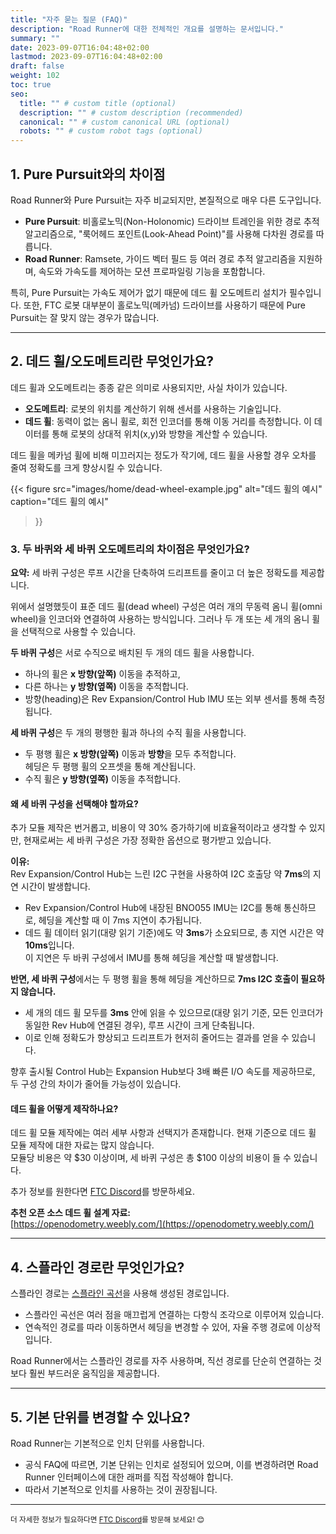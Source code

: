```yaml
---
title: "자주 묻는 질문 (FAQ)"
description: "Road Runner에 대한 전체적인 개요를 설명하는 문서입니다."
summary: ""
date: 2023-09-07T16:04:48+02:00
lastmod: 2023-09-07T16:04:48+02:00
draft: false
weight: 102
toc: true
seo:
  title: "" # custom title (optional)
  description: "" # custom description (recommended)
  canonical: "" # custom canonical URL (optional)
  robots: "" # custom robot tags (optional)
---
```


## 1. Pure Pursuit와의 차이점
Road Runner와 Pure Pursuit는 자주 비교되지만, 본질적으로 매우 다른 도구입니다.

- **Pure Pursuit**: 비홀로노믹(Non-Holonomic) 드라이브 트레인을 위한 경로 추적 알고리즘으로, "룩어헤드 포인트(Look-Ahead Point)"를 사용해 다차원 경로를 따릅니다.
- **Road Runner**: Ramsete, 가이드 벡터 필드 등 여러 경로 추적 알고리즘을 지원하며, 속도와 가속도를 제어하는 모션 프로파일링 기능을 포함합니다.

특히, Pure Pursuit는 가속도 제어가 없기 때문에 데드 휠 오도메트리 설치가 필수입니다. 또한, FTC 로봇 대부분이 홀로노믹(메카넘) 드라이브를 사용하기 때문에 Pure Pursuit는 잘 맞지 않는 경우가 많습니다.

---

## 2. 데드 휠/오도메트리란 무엇인가요?
데드 휠과 오도메트리는 종종 같은 의미로 사용되지만, 사실 차이가 있습니다.

- **오도메트리**: 로봇의 위치를 계산하기 위해 센서를 사용하는 기술입니다.
- **데드 휠**: 동력이 없는 옴니 휠로, 회전 인코더를 통해 이동 거리를 측정합니다. 이 데이터를 통해 로봇의 상대적 위치(x,y)와 방향을 계산할 수 있습니다.

데드 휠을 메카넘 휠에 비해 미끄러지는 정도가 작기에, 데드 휠을 사용할 경우 오차를 줄여 정확도를 크게 향상시킬 수 있습니다.

{{< figure
src="images/home/dead-wheel-example.jpg"
alt="데드 휠의 예시"
caption="데드 휠의 예시"
>}}

### 3. 두 바퀴와 세 바퀴 오도메트리의 차이점은 무엇인가요?

**요약:** 세 바퀴 구성은 루프 시간을 단축하여 드리프트를 줄이고 더 높은 정확도를 제공합니다.

위에서 설명했듯이 표준 데드 휠(dead wheel) 구성은 여러 개의 무동력 옴니 휠(omni wheel)을 인코더와 연결하여 
사용하는 방식입니다. 그러나 두 개 또는 세 개의 옴니 휠을 선택적으로 사용할 수 있습니다.

**두 바퀴 구성**은 서로 수직으로 배치된 두 개의 데드 휠을 사용합니다.
- 하나의 휠은 **x 방향(앞쪽)** 이동을 추적하고,
- 다른 하나는 **y 방향(옆쪽)** 이동을 추적합니다.
- 방향(heading)은 Rev Expansion/Control Hub IMU 또는 외부 센서를 통해 측정됩니다.

**세 바퀴 구성**은 두 개의 평행한 휠과 하나의 수직 휠을 사용합니다.
- 두 평행 휠은 **x 방향(앞쪽)** 이동과 **방향**을 모두 추적합니다.  
  헤딩은 두 평행 휠의 오프셋을 통해 계산됩니다.
- 수직 휠은 **y 방향(옆쪽)** 이동을 추적합니다.

#### 왜 세 바퀴 구성을 선택해야 할까요?

추가 모듈 제작은 번거롭고, 비용이 약 30% 증가하기에 비효율적이라고 생각할 수 있지만, 현재로써는 세 바퀴 구성은 가장 정확한 옵션으로 평가받고 있습니다.

**이유:**  
Rev Expansion/Control Hub는 느린 I2C 구현을 사용하여 I2C 호출당 약 **7ms**의 지연 시간이 발생합니다.
- Rev Expansion/Control Hub에 내장된 BNO055 IMU는 I2C를 통해 통신하므로, 헤딩을 계산할 때 이 7ms 지연이 추가됩니다.
- 데드 휠 데이터 읽기(대량 읽기 기준)에도 약 **3ms**가 소요되므로, 총 지연 시간은 약 **10ms**입니다.  
  이 지연은 두 바퀴 구성에서 IMU를 통해 헤딩을 계산할 때 발생합니다.

**반면, 세 바퀴 구성**에서는 두 평행 휠을 통해 헤딩을 계산하므로 **7ms I2C 호출이 필요하지 않습니다.**
- 세 개의 데드 휠 모두를 **3ms** 안에 읽을 수 있으므로(대량 읽기 기준, 모든 인코더가 동일한 Rev Hub에 연결된 경우), 루프 시간이 크게 단축됩니다.
- 이로 인해 정확도가 향상되고 드리프트가 현저히 줄어드는 결과를 얻을 수 있습니다.

향후 출시될 Control Hub는 Expansion Hub보다 3배 빠른 I/O 속도를 제공하므로, 두 구성 간의 차이가 줄어들 가능성이 있습니다.

#### 데드 휠을 어떻게 제작하나요?

데드 휠 모듈 제작에는 여러 세부 사항과 선택지가 존재합니다. 현재 기준으로 데드 휠 모듈 제작에 대한 자료는 많지 않습니다.  
모듈당 비용은 약 $30 이상이며, 세 바퀴 구성은 총 $100 이상의 비용이 들 수 있습니다.

추가 정보를 원한다면 [FTC Discord](https://discord.gg/first-tech-challenge)를 방문하세요.

**추천 오픈 소스 데드 휠 설계 자료:**  
[https://openodometry.weebly.com/](https://openodometry.weebly.com/)

---

## **4. 스플라인 경로란 무엇인가요?**
스플라인 경로는 [스플라인 곡선](<https://www.wikiwand.com/en/Spline_(mathematics)>)을 사용해 생성된 경로입니다.
- 스플라인 곡선은 여러 점을 매끄럽게 연결하는 다항식 조각으로 이루어져 있습니다.
- 연속적인 경로를 따라 이동하면서 헤딩을 변경할 수 있어, 자율 주행 경로에 이상적입니다.

Road Runner에서는 스플라인 경로를 자주 사용하며, 직선 경로를 단순히 연결하는 것보다 훨씬 부드러운 움직임을 제공합니다.

---

## **5. 기본 단위를 변경할 수 있나요?**
Road Runner는 기본적으로 인치 단위를 사용합니다.
- 공식 FAQ에 따르면, 기본 단위는 인치로 설정되어 있으며, 이를 변경하려면 Road Runner 인터페이스에 대한 래퍼를 직접 작성해야 합니다.
- 따라서 기본적으로 인치를 사용하는 것이 권장됩니다.

---

<small> 더 자세한 정보가 필요하다면 <a href="https://discord.gg/first-tech-challenge">FTC Discord</a>를 방문해 보세요! 😊 </small>
